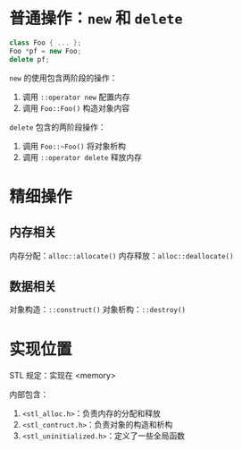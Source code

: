 # 普通操作：`new` 和 `delete`

```cpp
class Foo { ... };
Foo *pf = new Foo;
delete pf;
```

`new` 的使用包含两阶段的操作：
1. 调用 `::operator new` 配置内存
2. 调用 `Foo::Foo()` 构造对象内容

`delete` 包含的两阶段操作：
1. 调用 `Foo::~Foo()` 将对象析构
2. 调用 `::operator delete` 释放内存

# 精细操作

## 内存相关

内存分配：`alloc::allocate()`
内存释放：`alloc::deallocate()`

## 数据相关

对象构造：`::construct()`
对象析构：`::destroy()`

# 实现位置

STL 规定：实现在 \<memory\>

内部包含：
1. `<stl_alloc.h>`：负责内存的分配和释放
2. `<stl_contruct.h>`：负责对象的构造和析构
3. `<stl_uninitialized.h>`：定义了一些全局函数